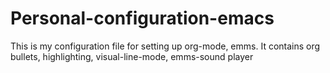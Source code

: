 # Personal-configuration-emacs
This is my configuration file for setting up org-mode, emms. 
It contains org bullets, highlighting, visual-line-mode, emms-sound player 
